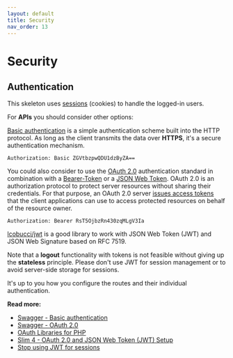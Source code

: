 ```yaml
---
layout: default
title: Security
nav_order: 13
---
```


# Security

## Authentication

This skeleton uses [sessions](https://www.php.net/manual/en/book.session.php) (cookies) to handle the logged-in users.

For **APIs** you should consider other options:
 
[Basic authentication](https://en.wikipedia.org/wiki/Basic_access_authentication) is a simple authentication scheme built into the HTTP protocol. 
As long as the client transmits the data over **HTTPS**, it's a secure authentication mechanism.  

```
Authorization: Basic ZGVtbzpwQDU1dzByZA==
```

You could also consider to use the [OAuth 2.0](https://oauth.net/2/) authentication standard in combination with a 
[Bearer-Token](https://oauth.net/2/bearer-tokens/) or a [JSON Web Token](https://oauth.net/2/jwt/).
OAuth 2.0 is an authorization protocol to protect server resources without sharing their credentials.
For that purpose, an OAuth 2.0 server [issues access tokens](https://www.oauth.com/oauth2-servers/making-authenticated-requests/)
that the client applications can use to access protected resources on behalf of the resource owner.

```
Authorization: Bearer RsT5OjbzRn430zqMLgV3Ia
```

[lcobucci/jwt](https://github.com/lcobucci/jwt) is a good library to work with JSON Web Token (JWT) 
and JSON Web Signature based on RFC 7519.

Note that a **logout** functionality with tokens is not feasible without giving up the **stateless** principle.
Please don't use JWT for session management or to avoid server-side storage for sessions. 

It's up to you how you configure the routes and their individual authentication.

**Read more:** 

* [Swagger - Basic authentication](https://swagger.io/docs/specification/authentication/basic-authentication/)
* [Swagger - OAuth 2.0](https://swagger.io/docs/specification/authentication/oauth2/)
* [OAuth Libraries for PHP](https://oauth.net/code/php/)
* [Slim 4 - OAuth 2.0 and JSON Web Token (JWT) Setup](https://odan.github.io/2019/12/02/slim4-oauth2-jwt.html)
* [Stop using JWT for sessions](http://cryto.net/~joepie91/blog/2016/06/13/stop-using-jwt-for-sessions/)
